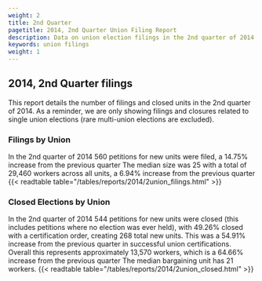 ```yaml
---
weight: 2
title: 2nd Quarter
pagetitle: 2014, 2nd Quarter Union Filing Report
description: Data on union election filings in the 2nd quarter of 2014
keywords: union filings
weight: 1
---
```


## 2014, 2nd Quarter filings

This report details the number of filings and closed units in the 2nd quarter of 2014. As a reminder, we are only showing filings and closures related to single union elections (rare multi-union elections are excluded).

### Filings by Union
In the 2nd quarter of 2014 560 petitions for new units were filed, a 14.75% increase from the previous quarter The median size was 25 with a total of 29,460 workers across all units, a 6.94% increase from the previous quarter
{{< readtable table="/tables/reports/2014/2union_filings.html" >}}

### Closed Elections by Union
In the 2nd quarter of 2014 544 petitions for new units were closed (this includes petitions where no election was ever held), with 49.26% closed with a certification order, creating 268 total new units. This was a 54.91% increase from the previous quarter in successful union certifications. Overall this represents approximately 13,570 workers, which is a 64.66% increase from the previous quarter The median bargaining unit has 21 workers.
{{< readtable table="/tables/reports/2014/2union_closed.html" >}}
